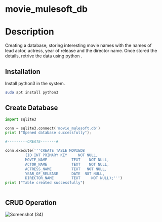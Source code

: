 # movie_mulesoft_db

# Description
Creating a database, storing interesting movie names with the names of lead actor, actress, year of release and the director name. Once stored the details, retrive the data using python .

## Installation

Install python3 in the system.

```bash
sudo apt install python3
```

## Create Database

```python
import sqlite3

conn = sqlite3.connect('movie_mulesoft.db')
print ("Opened database successfully");

#---------CREATE-------#

conn.execute('''CREATE TABLE MOVIEDB
         (ID INT PRIMARY KEY     NOT NULL,
         MOVIE_NAME           TEXT    NOT NULL,
         ACTOR_NAME           TEXT    NOT NULL,
         ACTRESS_NAME         TEXT   NOT NULL,
         YEAR_OF_RELEASE      DATE  NOT NULL,
         DIRECTOR_NAME        TEXT     NOT NULL);''')
print ("Table created successfully")



```
## CRUD Operation
![Screenshot (34)](https://user-images.githubusercontent.com/98219585/196144104-680b95fc-f462-452c-9db6-0688a76f38dc.png)




